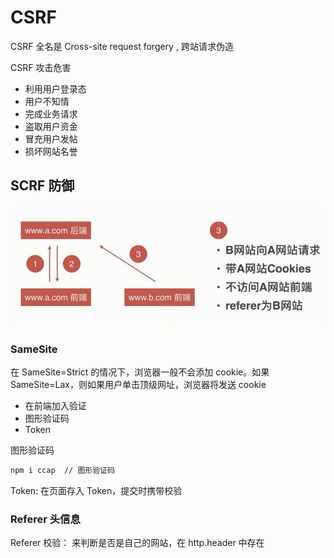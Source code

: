# CSRF

CSRF 全名是 Cross-site request forgery , 跨站请求伪造

CSRF 攻击危害
- 利用用户登录态
- 用户不知情
- 完成业务请求
- 盗取用户资金
- 冒充用户发帖
- 损坏网站名誉

## SCRF 防御

![csrf-fy.png](./img/csrf-fy.png)

### SameSite
在 SameSite=Strict 的情况下，浏览器一般不会添加 cookie。如果 SameSite=Lax，则如果用户单击顶级网址，浏览器将发送 cookie

- 在前端加入验证
- 图形验证码
- Token

图形验证码
```bash
npm i ccap  // 图形验证码
```

Token: 在页面存入 Token，提交时携带校验

### Referer 头信息

Referer 校验： 来判断是否是自己的网站，在 http.header 中存在
